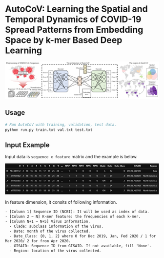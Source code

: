 # AutoCoV: Learning the Spatial and Temporal Dynamics of COVID-19 Spread Patterns from Embedding Space by k-mer Based Deep Learning

<p align="center"><img src="overview.png" /></p>

<h2 align="left">Usage</h2>

```bash
# Run AutoCoV with training, validation, test data.
python run.py train.txt val.txt test.txt
```

## Input Example
Input data is `sequence x feature` matrix and the example is below. 
<p align="center"><img src="input_example.png" /></p>
In feature dimension, it consits of following information.

```
- [Column 1] Sequence ID (NCBI): It will be used as index of data.
- [Column 2 ~ N] K-mer feature: the frequencies of each k-mer.
- [Column N+1 ~ N+5] Virus Information.
  - Clade: subclass information of the virus.
  - Date: month of the virus collected.
  - Date_Class: {0, 1, 2} where 0 for Dec 2019, Jan, Fed 2020 / 1 for Mar 2020/ 2 for from Apr 2020.
  - GISAID: Sequence ID from GISAID. If not available, fill 'None'.
  - Region: location of the virus collected.
```
